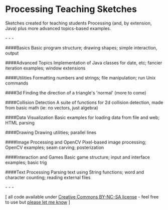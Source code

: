Processing Teaching Sketches
================

Sketches created for teaching students Processing (and, by extension, Java) plus more advanced topics-based examples.

\- \- \-

####Basics
Basic program structure; drawing shapes; simple interaction, output

####Advanced Topics
Implementation of Java classes for date, etc; fancier iteration examples; window extensions

####Utilities
Formatting numbers and strings; file manipulation; run Unix commands

####3d
Finding the direction of a triangle's 'normal' (more to come)

####Collision Detection
A suite of functions for 2d collision detection, made from basic math (ie: no vectors, just algebra)

####Data Visualization
Basic examples for loading data from file and web; HTML parsing

####Drawing
Drawing utilities; parallel lines

####Image Processing and OpenCV
Pixel-based image processing; OpenCV examples; seam carving; posterization

####Interaction and Games
Basic game structure; input and interface examples; basic trig

####Text Processing
Parsing text using String functions; word and character counting; reading external files

\- \- \-

\[ all code available under [Creative Commons BY-NC-SA license](http://creativecommons.org/licenses/by-nc-sa/3.0/) - feel free to use but [please let me know](http://www.jeffreythompson.org) \]
